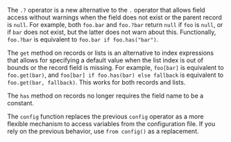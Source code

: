 The `.?` operator is a new alternative to the `.` operator that allows field
access without warnings when the field does not exist or the parent record is
`null`. For example, both `foo.bar` and `foo.?bar` return `null` if `foo` is
`null`, or if `bar` does not exist, but the latter does not warn about this.
Functionally, `foo.?bar` is equivalent to `foo.bar if foo.has("bar")`.

The `get` method on records or lists is an alternative to index expressions that
allows for specifying a default value when the list index is out of bounds or
the record field is missing. For example, `foo[bar]` is equivalent to
`foo.get(bar)`, and `foo[bar] if foo.has(bar) else fallback` is equivalent to
`foo.get(bar, fallback)`. This works for both records and lists.

The `has` method on records no longer requires the field name to be a constant.

The `config` function replaces the previous `config` operator as a more flexible
mechanism to access variables from the configuration file. If you rely on the
previous behavior, use `from config()` as a replacement.

